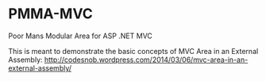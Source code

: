 PMMA-MVC
========

Poor Mans Modular Area for ASP .NET MVC

This is meant to demonstrate the basic concepts of MVC Area in an External Assembly: http://codesnob.wordpress.com/2014/03/06/mvc-area-in-an-external-assembly/
